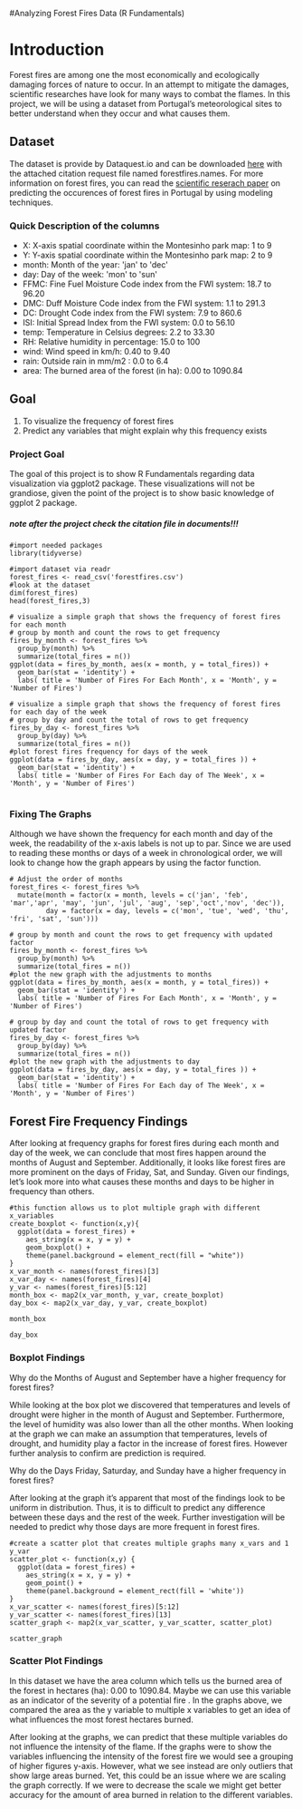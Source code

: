 
#Analyzing Forest Fires Data (R Fundamentals)

# Introduction

Forest fires are among one the most economically and ecologically damaging forces of nature to occur. In an attempt to mitigate the damages, scientific researches have look for many ways to combat the flames. In this project, we will be using a dataset from Portugal’s meteorological sites to better understand when they occur and what causes them. 


## Dataset

The dataset is provide by Dataquest.io and can be downloaded [here](https://archive.ics.uci.edu/ml/machine-learning-databases/forest-fires/) with the attached citation request file named forestfires.names. For more information on forest fires, you can read the [scientific reserach paper](http://www3.dsi.uminho.pt/pcortez/fires.pdf) on predicting the occurences of forest fires in Portugal by using modeling techniques.

### Quick Description of the columns

- X: X-axis spatial coordinate within the Montesinho park map: 1 to 9
- Y: Y-axis spatial coordinate within the Montesinho park map: 2 to 9
- month: Month of the year: 'jan' to 'dec'
- day: Day of the week: 'mon' to 'sun'
- FFMC: Fine Fuel Moisture Code index from the FWI system: 18.7 to 96.20
- DMC: Duff Moisture Code index from the FWI system: 1.1 to 291.3
- DC: Drought Code index from the FWI system: 7.9 to 860.6
- ISI: Initial Spread Index from the FWI system: 0.0 to 56.10
- temp: Temperature in Celsius degrees: 2.2 to 33.30
- RH: Relative humidity in percentage: 15.0 to 100
- wind: Wind speed in km/h: 0.40 to 9.40
- rain: Outside rain in mm/m2 : 0.0 to 6.4
- area: The burned area of the forest (in ha): 0.00 to 1090.84


## Goal

1. To visualize the frequency of forest fires
2. Predict any variables that might explain why this frequency exists


### Project Goal

The goal of this project is to show R Fundamentals regarding data visualization via ggplot2 package. These visualizations will not be grandiose, given the point of the project is to show basic knowledge of ggplot 2 package.


##### note after the project check the citation file in documents!!!

```{r}
#import needed packages
library(tidyverse)
```

```{r}
#import dataset via readr
forest_fires <- read_csv('forestfires.csv')
#look at the dataset
dim(forest_fires)
head(forest_fires,3)
```

```{r}
# visualize a simple graph that shows the frequency of forest fires for each month
# group by month and count the rows to get frequency
fires_by_month <- forest_fires %>%
  group_by(month) %>%
  summarize(total_fires = n())
ggplot(data = fires_by_month, aes(x = month, y = total_fires)) + 
  geom_bar(stat = 'identity') +
  labs( title = 'Number of Fires For Each Month', x = 'Month', y = 'Number of Fires')
```


```{r}
# visualize a simple graph that shows the frequency of forest fires for each day of the week
# group by day and count the total of rows to get frequency
fires_by_day <- forest_fires %>%
  group_by(day) %>%
  summarize(total_fires = n())
#plot forest fires frequency for days of the week
ggplot(data = fires_by_day, aes(x = day, y = total_fires )) +
  geom_bar(stat = 'identity') +
  labs( title = 'Number of Fires For Each day of The Week', x = 'Month', y = 'Number of Fires')
  
```

### Fixing The Graphs

Although we have shown the frequency for each month and day of the week, the readability of the x-axis labels is not up to par. Since we are used to reading these months or days of a week in chronological order, we will look to change how the graph appears by using the factor function.

```{r}
# Adjust the order of months
forest_fires <- forest_fires %>%
  mutate(month = factor(x = month, levels = c('jan', 'feb', 'mar','apr', 'may', 'jun', 'jul', 'aug', 'sep','oct','nov', 'dec')),
         day = factor(x = day, levels = c('mon', 'tue', 'wed', 'thu', 'fri', 'sat', 'sun')))
```

```{r}
# group by month and count the rows to get frequency with updated factor
fires_by_month <- forest_fires %>%
  group_by(month) %>%
  summarize(total_fires = n())
#plot the new graph with the adjustments to months
ggplot(data = fires_by_month, aes(x = month, y = total_fires)) + 
  geom_bar(stat = 'identity') +
  labs( title = 'Number of Fires For Each Month', x = 'Month', y = 'Number of Fires')
```



```{r}
# group by day and count the total of rows to get frequency with updated factor
fires_by_day <- forest_fires %>%
  group_by(day) %>%
  summarize(total_fires = n())
#plot the new graph with the adjustments to day
ggplot(data = fires_by_day, aes(x = day, y = total_fires )) +
  geom_bar(stat = 'identity') +
  labs( title = 'Number of Fires For Each day of The Week', x = 'Month', y = 'Number of Fires')
```

## Forest Fire Frequency Findings

After looking at frequency graphs for forest fires during each month and day of the week, we can conclude that most fires happen around the months of August and September. Additionally, it looks like forest fires are more prominent on the days of Friday, Sat, and Sunday. Given our findings, let’s look more into what causes these months and days to be higher in frequency than others.


```{r}
#this function allows us to plot multiple graph with different x_variables
create_boxplot <- function(x,y){
  ggplot(data = forest_fires) +
    aes_string(x = x, y = y) +
    geom_boxplot() +
    theme(panel.background = element_rect(fill = "white"))
}
x_var_month <- names(forest_fires)[3]
x_var_day <- names(forest_fires)[4]
y_var <- names(forest_fires)[5:12]
month_box <- map2(x_var_month, y_var, create_boxplot)
day_box <- map2(x_var_day, y_var, create_boxplot)
```

```{r}
month_box
```

```{r}
day_box
```


### Boxplot Findings

Why do the Months of August and September have a higher frequency for forest fires?

While looking at the box plot we discovered that temperatures and levels of drought were higher in the month of August and September. Furthermore, the level of humidity was also lower than all the other months. When looking at the graph we can make an assumption that temperatures, levels of drought, and humidity play a factor in the increase of forest fires. However further analysis to confirm are prediction is required. 

Why do the Days Friday, Saturday, and Sunday have a higher frequency in forest fires?

After looking at the graph it’s apparent that most of the findings look to be uniform in distribution.  Thus, it is to difficult to predict any difference between these days and the rest of the week. Further investigation will be needed to predict why those days are more frequent in forest fires. 
 

```{r}
#create a scatter plot that creates multiple graphs many x_vars and 1 y_var
scatter_plot <- function(x,y) {
  ggplot(data = forest_fires) +
    aes_string(x = x, y = y) +
    geom_point() +
    theme(panel.background = element_rect(fill = 'white'))
}
x_var_scatter <- names(forest_fires)[5:12]
y_var_scatter <- names(forest_fires)[13]
scatter_graph <- map2(x_var_scatter, y_var_scatter, scatter_plot)
```

```{r}
scatter_graph
```

### Scatter Plot Findings

In this dataset we have the area column which tells us the burned area of the forest in hectares (ha): 0.00 to 1090.84. Maybe we can use this variable as an indicator of the severity of a potential fire . In the graphs above, we compared the area as the y variable to multiple x variables to get an idea of what influences the most forest hectares burned.

After looking at the graphs, we can predict that these multiple variables do not influence the intensity of the flame. If the graphs were to show the variables influencing the intensity of the forest fire we would see a grouping of higher figures y-axis. However, what we see instead are only outliers that show large areas burned. Yet, this could be an issue where we are scaling the graph correctly. If we were to decrease the scale we might get better accuracy for the amount of area burned in relation to the different variables.  

